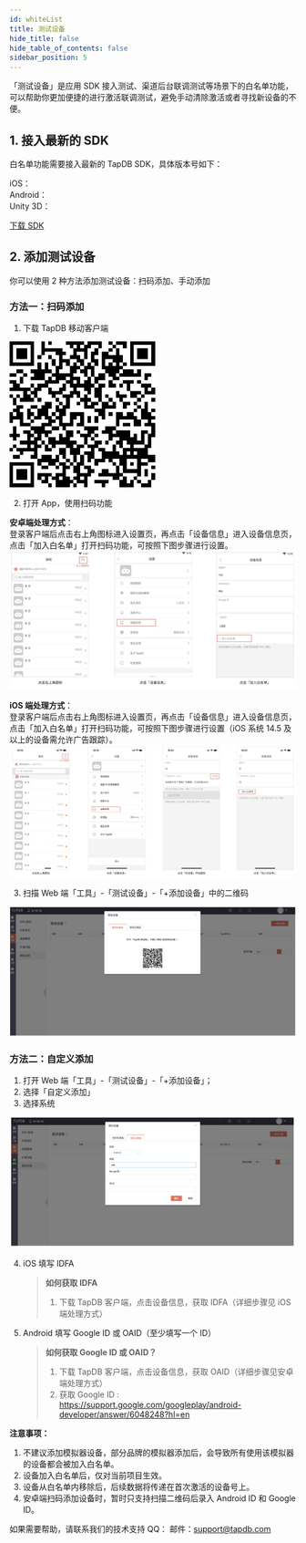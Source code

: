 ```yaml
---
id: whiteList
title: 测试设备
hide_title: false
hide_table_of_contents: false
sidebar_position: 5
---
```


「测试设备」是应用 SDK 接入测试、渠道后台联调测试等场景下的白名单功能，可以帮助你更加便捷的进行激活联调测试，避免手动清除激活或者寻找新设备的不便。

## 1. 接入最新的 SDK

白名单功能需要接入最新的 TapDB SDK，具体版本号如下：

iOS：<Data field="sdk.0.version"/><br/>
Android：<Data field="sdk.1.version"/><br/>
Unity 3D：<Data field="sdk.2.version"/><br/>

[下载 SDK](/sdk/tapdb/download.md)

## 2. 添加测试设备

你可以使用 2 种方法添加测试设备：扫码添加、手动添加

### 方法一：扫码添加

1. 下载 TapDB 移动客户端

![图片描述](/img/app-dl-qr.png)

2. 打开 App，使用扫码功能

**安卓端处理方式**：<br/>
登录客户端后点击右上角图标进入设置页，再点击「设备信息」进入设备信息页，点击「加入白名单」打开扫码功能，可按照下图步骤进行设置。
![安卓端处理方式](/img/customEvent/whitelist/Android-whitelist.png)

**iOS 端处理方式**：<br/>
登录客户端后点击右上角图标进入设置页，再点击「设备信息」进入设备信息页，点击「加入白名单」打开扫码功能，可按照下图步骤进行设置（iOS 系统 14.5 及以上的设备需允许广告跟踪）。
![iOS 端处理方式](/img/customEvent/whitelist/iOS-whitelist.png)

3. 扫描 Web 端「工具」-「测试设备」-「+添加设备」中的二维码

![添加二维码](/img/customEvent/whitelist/web-whitelist.png)

### 方法二：自定义添加

1. 打开 Web 端「工具」-「测试设备」-「+添加设备」；
2. 选择「自定义添加」
3. 选择系统

![自定义添加](/img/customEvent/whitelist/zidingyi-whitelist.png)

4. iOS 填写 IDFA

   > **如何获取 IDFA**
   >
   > 1. 下载 TapDB 客户端，点击设备信息，获取 IDFA（详细步骤见 iOS 端处理方式）

5. Android 填写 Google ID 或 OAID（至少填写一个 ID）
   > **如何获取 Google ID 或 OAID？**
   >
   > 1. 下载 TapDB 客户端，点击设备信息，获取 OAID（详细步骤见安卓端处理方式）
   > 2. 获取 Google ID : <https://support.google.com/googleplay/android-developer/answer/6048248?hl=en>

**注意事项：**

1. 不建议添加模拟器设备，部分品牌的模拟器添加后，会导致所有使用该模拟器的设备都会被加入白名单。
2. 设备加入白名单后，仅对当前项目生效。
3. 设备从白名单内移除后，后续数据将传递在首次激活的设备号上。
4. 安卓端扫码添加设备时，暂时只支持扫描二维码后录入 Android ID 和 Google ID。

如果需要帮助，请联系我们的技术支持
QQ：<Data field="tapdb.support.QQ"/>
邮件：support@tapdb.com

